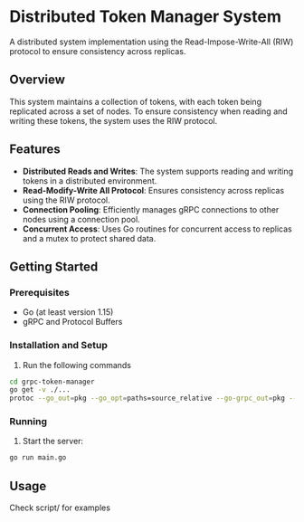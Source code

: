 # Distributed Token Manager System

A distributed system implementation using the Read-Impose-Write-All (RIW) protocol to ensure consistency across replicas.

## Overview

This system maintains a collection of tokens, with each token being replicated across a set of nodes. To ensure consistency when reading and writing these tokens, the system uses the RIW protocol.

## Features

- **Distributed Reads and Writes**: The system supports reading and writing tokens in a distributed environment.
- **Read-Modify-Write All Protocol**: Ensures consistency across replicas using the RIW protocol.
- **Connection Pooling**: Efficiently manages gRPC connections to other nodes using a connection pool.
- **Concurrent Access**: Uses Go routines for concurrent access to replicas and a mutex to protect shared data.

## Getting Started

### Prerequisites

- Go (at least version 1.15)
- gRPC and Protocol Buffers

### Installation and Setup

1. Run the following commands
```bash
cd grpc-token-manager
go get -v ./...
protoc --go_out=pkg --go_opt=paths=source_relative --go-grpc_out=pkg --go-grpc_opt=paths=source_relative api/token.proto
```

### Running

1. Start the server:
```bash
go run main.go
```

## Usage

Check script/ for examples
